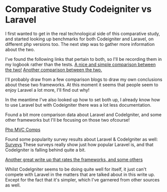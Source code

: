 # Comparative Study Codeigniter vs Laravel
I first wanted to get in the real technological side of this comparative study, and started looking up benchmarks for both Codeigniter and Laravel, on different php versions too. 
The next step was to gather more information about the two.

I've found the following links that pertain to both, so I'll be recording them in my logbook rather than the tests. 
<a href="https://www.codeclouds.com/blog/laravel-vs-codeigniter-a-difficult-choice/">A nice and simple comparison between the two!</a>
<a href="https://www.slant.co/versus/3756/9622/~codeigniter_vs_laravel-5">Another comparison between the two.</a>

I'll probably draw from a few comparison blogs to draw my own conclusions about these two frameworks. At this moment it seems that people seem to enjoy Laravel a lot more, I'll find out why!

In the meantime I've also looked up how to set both up, I already know how to use Laravel but with Codeigniter there was a lot less documentation. 

Found a bit more comparison data about Laravel and CodeIgniter, and some other frameworks but I'll be focusing on those two ofcourse!

<a href="https://medium.com/@asked_io/php-mvc-framework-showdown-7-1-performance-2da52ac9fcba">Php MVC Comps</a>

Found some popularity survey results about Laravel & CodeIgniter as well:
<a href="https://www.sitepoint.com/best-php-framework-2015-sitepoint-survey-results/">Surveys</a>
These surveys really show just how popular Laravel is, and that CodeIgniter is falling behind quite a bit.


<a href="https://medium.com/@therightsw.com/php-framework-comparison-2017-codeigniter-vs-laravel-vs-yii-vs-cakephp-d2a6d4dd0fb7">Another great write up that rates the frameworks, and some others</a>

Whilst CodeIgniter seems to be doing quite well for itself, it just can't compete with Laravel in the matters that are talked about in this write up. Except for the fact that it's simpler, which I've garnered from other sources as well.

